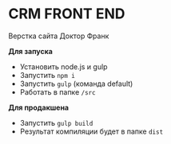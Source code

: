 # CRM FRONT END
Верстка сайта Доктор Франк

__Для запуска__
- Установить node.js и gulp
- Запустить `npm i`
- Запустить `gulp` (команда default)
- Работать в папке `/src`

__Для продакшена__
- Запустить `gulp build`
- Результат компиляции будет в папке `dist`
